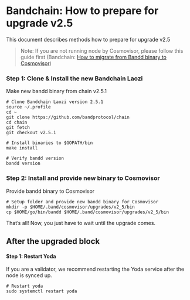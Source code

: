 # Bandchain: How to prepare for upgrade v2.5

This document describes methods how to prepare for upgrade v2.5

> Note: If you are not running node by Cosmovisor, please follow this guide first (Bandchain: [How to migrate from Bandd binary to Cosmovisor](https://github.com/bandprotocol/launch/blob/master/band-laozi-testnet6/docs/migrate-bandd-binary-to-cosmovisor.md))

### Step 1: Clone & Install the new Bandchain Laozi
Make new bandd binary from chain v2.5.1

```
# Clone Bandchain Laozi version 2.5.1
source ~/.profile
cd ~
git clone https://github.com/bandprotocol/chain
cd chain
git fetch
git checkout v2.5.1

# Install binaries to $GOPATH/bin
make install

# Verify bandd version
bandd version
```

### Step 2: Install and provide new binary to Cosmovisor
Provide bandd binary to Cosmovisor

```
# Setup folder and provide new bandd binary for Cosmovisor
mkdir -p $HOME/.band/cosmovisor/upgrades/v2_5/bin
cp $HOME/go/bin/bandd $HOME/.band/cosmovisor/upgrades/v2_5/bin
```

That’s all! Now, you just have to wait until the upgrade comes.

## After the upgraded block

#### Step 1: Restart Yoda
If you are a validator, we recommend restarting the Yoda service after the node is synced up.

```
# Restart yoda
sudo systemctl restart yoda
```
